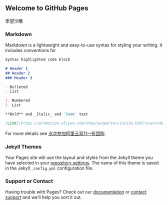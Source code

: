 ## Welcome to GitHub Pages

季望沙雕

### Markdown

Markdown is a lightweight and easy-to-use syntax for styling your writing. It includes conventions for

```markdown
Syntax highlighted code block

# Header 1
## Header 2
### Header 3

- Bulleted
- List

1. Numbered
2. List

**Bold** and _Italic_ and `Code` text

[Link](https://promotion.aliyun.com/ntms/yunparter/invite.html?userCode=71knnyqg) and ![Image](src)
```

For more details see [点次参加阿里云双11一折团购](https://promotion.aliyun.com/ntms/yunparter/invite.html?userCode=71knnyqg).

### Jekyll Themes

Your Pages site will use the layout and styles from the Jekyll theme you have selected in your [repository settings](https://github.com/szeslite/szeslite.github.io/settings). The name of this theme is saved in the Jekyll `_config.yml` configuration file.

### Support or Contact

Having trouble with Pages? Check out our [documentation](https://help.github.com/categories/github-pages-basics/) or [contact support](https://github.com/contact) and we’ll help you sort it out.
